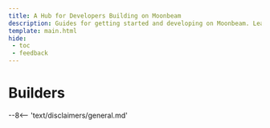 ```yaml
---
title: A Hub for Developers Building on Moonbeam
description: Guides for getting started and developing on Moonbeam. Learn how to use the Ethereum & Substrate APIs, XCM interoperability, and available integrations.
template: main.html
hide: 
 - toc
 - feedback
---
```


<h1 class='subsection-title'>Builders</h1>
<div class='subsection-wrapper'></div>
<div class='disclaimer'>
--8<-- 'text/disclaimers/general.md'
</div>